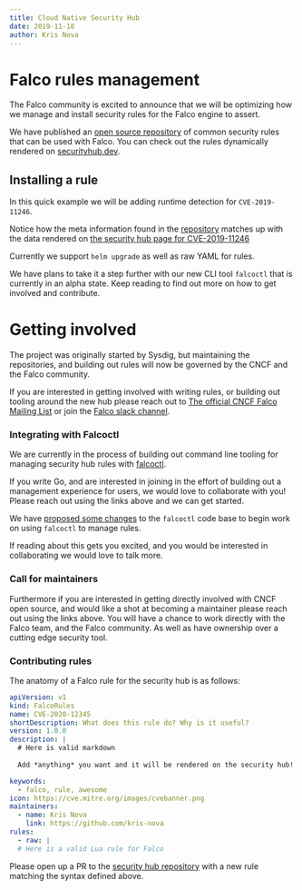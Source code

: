 ```yaml
---
title: Cloud Native Security Hub
date: 2019-11-18
author: Kris Nova
---
```

# Falco rules management 

The Falco community is excited to announce that we will be optimizing how we manage and install security rules for the Falco engine to assert.

We have published an [open source repository](https://github.com/falcosecurity/cloud-native-security-hub/tree/master/resources/falco) of common security rules that can be used with Falco. You can check out the rules dynamically rendered on [securityhub.dev](https://securityhub.dev/).

## Installing a rule

In this quick example we will be adding runtime detection for `CVE-2019-11246`. 

Notice how the meta information found in the [repository](https://github.com/falcosecurity/cloud-native-security-hub/blob/master/resources/falco/cve/2019-11246.yaml#L10-L19) matches up with the data rendered on [the security hub page for CVE-2019-11246](https://github.com/falcosecurity/cloud-native-security-hub/blob/master/resources/falco/cve/2019-11246.yaml#L10-L19)

Currently we support `helm upgrade` as well as raw YAML for rules.

We have plans to take it a step further with our new CLI tool `falcoctl` that is currently in an alpha state. Keep reading to find out more on how to get involved and contribute.

# Getting involved 

The project was originally started by Sysdig, but maintaining the repositories, and building out rules will now be governed by the CNCF and the Falco community. 

If you are interested in getting involved with writing rules, or building out tooling around the new hub please reach out to [The official CNCF Falco Mailing List](https://lists.cncf.io/g/cncf-falco-dev) or join the [Falco slack channel](slack.sysdig.com).

### Integrating with Falcoctl

We are currently in the process of building out command line tooling for managing security hub rules with [falcoctl](github.com/falcosecurity/falcoctl).

If you write Go, and are interested in joining in the effort of building out a management experience for users, we would love to collaborate with you! Please reach out using the links above and we can get started. 

We have [proposed some changes](https://github.com/falcosecurity/falcoctl/issues/44) to the `falcoctl` code base to begin work on using `falcoctl` to manage rules. 

If reading about this gets you excited, and you would be interested in collaborating we would love to talk more. 

### Call for maintainers 

Furthermore if you are interested in getting directly involved with CNCF open source, and would like a shot at becoming a maintainer please reach out using the links above. You will have a chance to work directly with the Falco team, and the Falco community. As well as have ownership over a cutting edge security tool.

### Contributing rules

The anatomy of a Falco rule for the security hub is as follows:

```yaml
apiVersion: v1
kind: FalcoRules
name: CVE-2020-12345
shortDescription: What does this rule do? Why is it useful?
version: 1.0.0
description: |
  # Here is valid markdown
  
  Add *anything* you want and it will be rendered on the security hub!

keywords:
  - falco, rule, awesome
icon: https://cve.mitre.org/images/cvebanner.png
maintainers:
  - name: Kris Nova
    link: https://github.com/kris-nova
rules:
  - raw: |
  # Here is a valid Lua rule for Falco
```

Please open up a PR to the [security hub repository](https://github.com/falcosecurity/cloud-native-security-hub) with a new rule matching the syntax defined above. 
